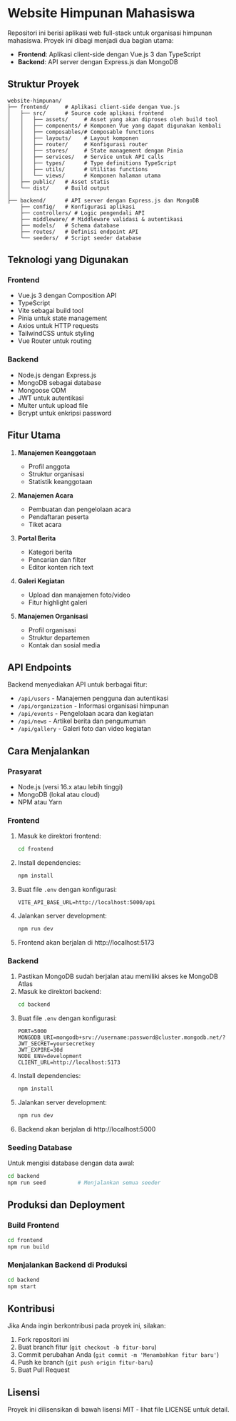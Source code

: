 # Website Himpunan Mahasiswa

Repositori ini berisi aplikasi web full-stack untuk organisasi himpunan mahasiswa. Proyek ini dibagi menjadi dua bagian utama:
- **Frontend**: Aplikasi client-side dengan Vue.js 3 dan TypeScript
- **Backend**: API server dengan Express.js dan MongoDB

## Struktur Proyek

```
website-himpunan/
├── frontend/     # Aplikasi client-side dengan Vue.js
│   ├── src/      # Source code aplikasi frontend
│   │   ├── assets/     # Asset yang akan diproses oleh build tool
│   │   ├── components/ # Komponen Vue yang dapat digunakan kembali
│   │   ├── composables/# Composable functions
│   │   ├── layouts/    # Layout komponen
│   │   ├── router/     # Konfigurasi router
│   │   ├── stores/     # State management dengan Pinia
│   │   ├── services/   # Service untuk API calls
│   │   ├── types/      # Type definitions TypeScript
│   │   ├── utils/      # Utilitas functions
│   │   └── views/      # Komponen halaman utama
│   ├── public/   # Asset statis
│   └── dist/     # Build output
│
├── backend/      # API server dengan Express.js dan MongoDB
    ├── config/   # Konfigurasi aplikasi
    ├── controllers/ # Logic pengendali API
    ├── middleware/ # Middleware validasi & autentikasi
    ├── models/   # Schema database
    ├── routes/   # Definisi endpoint API
    └── seeders/  # Script seeder database
```

## Teknologi yang Digunakan

### Frontend
- Vue.js 3 dengan Composition API
- TypeScript
- Vite sebagai build tool
- Pinia untuk state management
- Axios untuk HTTP requests
- TailwindCSS untuk styling
- Vue Router untuk routing

### Backend
- Node.js dengan Express.js
- MongoDB sebagai database
- Mongoose ODM
- JWT untuk autentikasi
- Multer untuk upload file
- Bcrypt untuk enkripsi password

## Fitur Utama

1. **Manajemen Keanggotaan**
   - Profil anggota
   - Struktur organisasi
   - Statistik keanggotaan

2. **Manajemen Acara**
   - Pembuatan dan pengelolaan acara
   - Pendaftaran peserta
   - Tiket acara

3. **Portal Berita**
   - Kategori berita
   - Pencarian dan filter
   - Editor konten rich text

4. **Galeri Kegiatan**
   - Upload dan manajemen foto/video
   - Fitur highlight galeri

5. **Manajemen Organisasi**
   - Profil organisasi
   - Struktur departemen
   - Kontak dan sosial media

## API Endpoints

Backend menyediakan API untuk berbagai fitur:

- `/api/users` - Manajemen pengguna dan autentikasi
- `/api/organization` - Informasi organisasi himpunan
- `/api/events` - Pengelolaan acara dan kegiatan
- `/api/news` - Artikel berita dan pengumuman
- `/api/gallery` - Galeri foto dan video kegiatan

## Cara Menjalankan

### Prasyarat
- Node.js (versi 16.x atau lebih tinggi)
- MongoDB (lokal atau cloud)
- NPM atau Yarn

### Frontend
1. Masuk ke direktori frontend:
   ```bash
   cd frontend
   ```
2. Install dependencies:
   ```bash
   npm install
   ```
3. Buat file `.env` dengan konfigurasi:
   ```
   VITE_API_BASE_URL=http://localhost:5000/api
   ```
4. Jalankan server development:
   ```bash
   npm run dev
   ```
5. Frontend akan berjalan di http://localhost:5173

### Backend
1. Pastikan MongoDB sudah berjalan atau memiliki akses ke MongoDB Atlas
2. Masuk ke direktori backend:
   ```bash
   cd backend
   ```
3. Buat file `.env` dengan konfigurasi:
   ```
   PORT=5000
   MONGODB_URI=mongodb+srv://username:password@cluster.mongodb.net/?
   JWT_SECRET=yoursecretkey
   JWT_EXPIRE=30d
   NODE_ENV=development
   CLIENT_URL=http://localhost:5173
   ```
4. Install dependencies:
   ```bash
   npm install
   ```
5. Jalankan server development:
   ```bash
   npm run dev
   ```
6. Backend akan berjalan di http://localhost:5000

### Seeding Database

Untuk mengisi database dengan data awal:

```bash
cd backend
npm run seed          # Menjalankan semua seeder
```

## Produksi dan Deployment

### Build Frontend
```bash
cd frontend
npm run build
```

### Menjalankan Backend di Produksi
```bash
cd backend
npm start
```

## Kontribusi

Jika Anda ingin berkontribusi pada proyek ini, silakan:
1. Fork repositori ini
2. Buat branch fitur (`git checkout -b fitur-baru`)
3. Commit perubahan Anda (`git commit -m 'Menambahkan fitur baru'`)
4. Push ke branch (`git push origin fitur-baru`)
5. Buat Pull Request

## Lisensi

Proyek ini dilisensikan di bawah lisensi MIT - lihat file LICENSE untuk detail.
